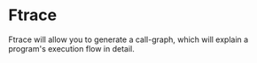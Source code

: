 # Ftrace
Ftrace will allow you to generate a call-graph, which will explain a program's execution flow in detail.
